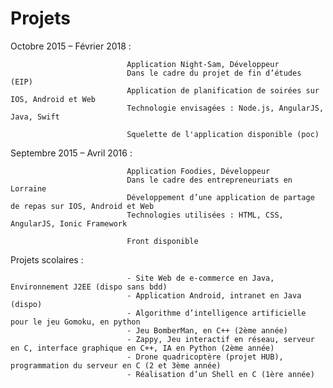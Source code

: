 # Projets

Octobre 2015 – Février 2018 : 

                              Application Night-Sam, Développeur
                              Dans le cadre du projet de fin d’études (EIP)
                              Application de planification de soirées sur IOS, Android et Web
                              Technologie envisagées : Node.js, AngularJS, Java, Swift

                              Squelette de l'application disponible (poc)

Septembre 2015 – Avril 2016 : 

                              Application Foodies, Développeur 
                              Dans le cadre des entrepreneuriats en Lorraine
                              Développement d’une application de partage de repas sur IOS, Android et Web
                              Technologies utilisées : HTML, CSS, AngularJS, Ionic Framework

                              Front disponible

Projets scolaires :           

                              - Site Web de e-commerce en Java, Environnement J2EE (dispo sans bdd)
                              - Application Android, intranet en Java (dispo)
                              - Algorithme d’intelligence artificielle pour le jeu Gomoku, en python 
                              - Jeu BomberMan, en C++ (2ème année)
                              - Zappy, Jeu interactif en réseau, serveur en C, interface graphique en C++, IA en Python (2ème année)
                              - Drone quadricoptère (projet HUB), programmation du serveur en C (2 et 3ème année)
                              - Réalisation d’un Shell en C (1ère année)
